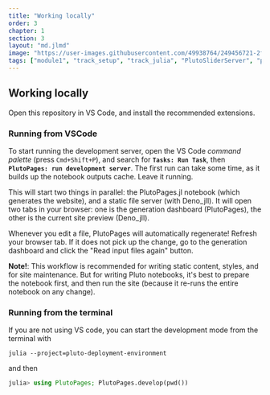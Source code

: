 ```yaml
---
title: "Working locally"
order: 3
chapter: 1
section: 3
layout: "md.jlmd"
image: "https://user-images.githubusercontent.com/49938764/249456721-2ff021b2-326d-443d-a3ac-b433692647e0.png"
tags: ["module1", "track_setup", "track_julia", "PlutoSliderServer", "pluto"]
---
```


## Working locally

Open this repository in VS Code, and install the recommended extensions.

### Running from VSCode

To start running the development server, open the VS Code *command palette* (press `Cmd+Shift+P`), and search for **`Tasks: Run Task`**, then **`PlutoPages: run development server`**. The first run can take some time, as it builds up the notebook outputs cache. Leave it running.

This will start two things in parallel: the PlutoPages.jl notebook (which generates the website), and a static file server (with Deno_jll). It will open two tabs in your browser: one is the generation dashboard (PlutoPages), the other is the current site preview (Deno_jll).
 
Whenever you edit a file, PlutoPages will automatically regenerate! Refresh your browser tab. If it does not pick up the change, go to the generation dashboard and click the "Read input files again" button.

**Note!**: This workflow is recommended for writing static content, styles, and for site maintenance. But for writing Pluto notebooks, it's best to prepare the notebook first, and then run the site (because it re-runs the entire notebook on any change).

### Running from the terminal

If you are not using VS code, you can start the development mode from the terminal with

```
julia --project=pluto-deployment-environment
```

and then

```julia
julia> using PlutoPages; PlutoPages.develop(pwd())
```